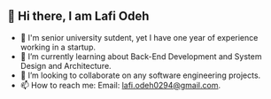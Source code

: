 ## 👋 Hi there, I am Lafi Odeh


- 🔭 I'm senior university sutdent, yet I have one year of experience working in a startup.
- 🌱 I’m currently learning about Back-End Development and System Design and Architecture.
- 👯 I’m looking to collaborate on any software engineering projects.
- 📫 How to reach me: Email: lafi.odeh0294@gmail.com.
